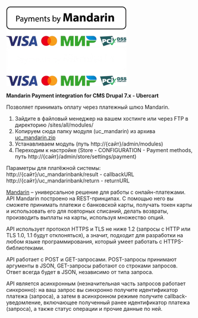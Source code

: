 ![Mandarin.io](../../assets/images/Payments_by_color.png#gh-light-mode-only)
![Mandarin.io](../../assets/images/Payments_by_color_bl.png#gh-dark-mode-only)

<b>Mandarin Payment integration for CMS Drupal 7.x - Ubercart</b>

Позволяет принимать оплату через платежный шлюз Mandarin.

1. Зайдите в файловый менеджер на вашем хостинге или через FTP в директорию /sites/all/modules/
2. Копируем сюда папку модуля (uc_mandarin) из архива [uc_mandarin.zip](https://github.com/mksnmx/mandarin-cms/raw/main/Drupal/Ubercart/uc_mandarin.zip)
3. Устанавливаем модуль (путь http://{сайт}/admin/modules)
4. Переходим к настройке (Store - CONFIGURATION - Payment methods, путь http://{сайт}/admin/store/settings/payment)

Параметры для платёжной системы:
http://{сайт}/uc_mandarinbank/result - callbackURL
http://{сайт}/uc_mandarinbank/return - returnURL

[Mandarin](https://mandarin.io) – универсальное решение для работы с онлайн-платежами. API Mandarin построено на REST-принципах. С помощью него вы сможете принимать платежи с банковской карты, получать токен карты и использовать его для повторных списаний, делать возвраты, производить выплаты на карты, используя множество опций.

API использует протокол HTTPS и TLS не ниже 1.2 (запросы с HTTP или TLS 1.0, 1.1 будут отклоняться), а значит, подходит для разработки на любом языке программирования, который умеет работать с HTTPS-библиотеками.

API работает с POST и GET-запросами. POST-запросы принимают аргументы в JSON, GET-запросы работают со строками запросов. Ответ всегда будет в JSON, независимо от типа запроса.

API является асинхронным (незначительная часть запросов работает синхронно): на ваш запрос вы синхронно получите идентификатор платежа (запроса), а затем в асинхронном режиме получите callback-уведомление, включающее полученный ранее идентификатор платежа (запроса), а также статус операции и прочие данные по ней.


